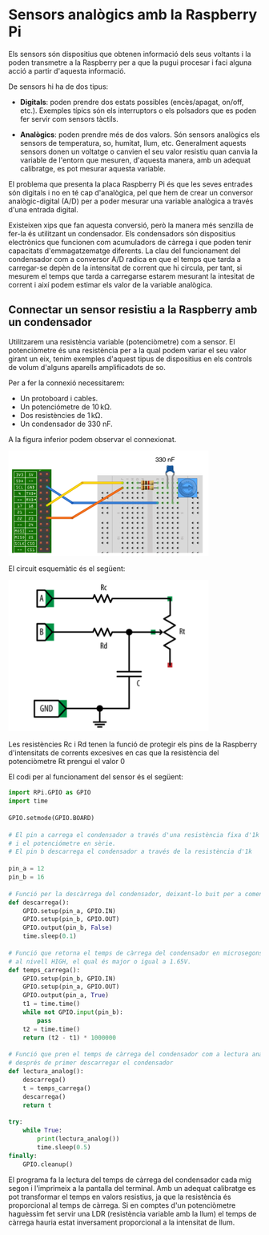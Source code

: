 
# Sensors analògics amb la Raspberry Pi

Els sensors són dispositius que obtenen informació dels seus voltants i la poden transmetre a la Raspberry per a que la pugui procesar i faci alguna acció a partir d'aquesta informació.

De sensors hi ha de dos tipus:

* **Digitals**: poden prendre dos estats possibles (encès/apagat, on/off, etc.). Exemples típics són els interruptors o els polsadors que es poden fer servir com sensors tàctils.

* **Analògics**: poden prendre més de dos valors. Són sensors analògics els sensors de temperatura, so, humitat, llum, etc. Generalment aquests sensors donen un voltatge o canvien el seu valor resistiu quan canvia la variable de l'entorn que mesuren, d'aquesta manera, amb un adequat calibratge, es pot mesurar aquesta variable. 

El problema que presenta la placa Raspberry Pi és que les seves entrades són digitals i no en té cap d'analògica, pel que hem de crear un conversor analògic-digital (A/D) per a poder mesurar una variable analògica a través d'una entrada digital.

Existeixen xips que fan aquesta conversió, però la manera més senzilla de fer-la és utilitzant un condensador. Els condensadors són dispositius electrònics que funcionen com acumuladors de càrrega i que poden tenir capacitats d'emmagatzematge diferents. La clau del funcionament del condensador com a conversor A/D radica en que el temps que tarda a carregar-se depèn de la intensitat de corrent que hi circula, per tant, si mesurem el temps que tarda a carregarse estarem mesurant la intesitat de corrent i així podem estimar els valor de la variable analògica.

## Connectar un sensor resistiu a la Raspberry amb un condensador

Utilitzarem una resistència variable (potenciòmetre) com a sensor. El potenciòmetre és una resistència per a la qual podem variar el seu valor girant un eix, tenim exemples d'aquest tipus de dispositius en els controls de volum d'alguns aparells amplificadots de so.

Per a fer la connexió necessitarem:

* Un protoboard i cables.
* Un potenciómetre de $10\,\mathrm{k\Omega}$.
* Dos resistències de $1\,\mathrm{k\Omega}$.
* Un condensador de 330 nF.

A la figura inferior podem observar el connexionat.

<img src="img/potenc.png" width=400>

El circuit esquemàtic és el següent:

<img src="img/potenc_2.png" width=400>

Les resistències Rc i Rd tenen la funció de protegir els pins de la Raspberry d'intensitats de corrents excesives en cas que la resistència del potenciòmetre Rt prengui el valor 0


El codi per al funcionament del sensor és el següent:


```python
import RPi.GPIO as GPIO
import time

GPIO.setmode(GPIO.BOARD)

# El pin a carrega el condensador a través d'una resistència fixa d'1k 
# i el potenciómetre en sèrie.
# El pin b descarrega el condensador a través de la resistència d'1k

pin_a = 12
pin_b = 16

# Funció per la descàrrega del condensador, deixant-lo buit per a començar la càrrega
def descarrega():
    GPIO.setup(pin_a, GPIO.IN)
    GPIO.setup(pin_b, GPIO.OUT)
    GPIO.output(pin_b, False)
    time.sleep(0.1)

# Funció que retorna el temps de càrrega del condensador en microsegons fins arribar
# al nivell HIGH, el qual és major o igual a 1.65V.
def temps_carrega():
    GPIO.setup(pin_b, GPIO.IN)
    GPIO.setup(pin_a, GPIO.OUT)
    GPIO.output(pin_a, True)
    t1 = time.time()
    while not GPIO.input(pin_b):
        pass
    t2 = time.time()
    return (t2 - t1) * 1000000

# Funció que pren el temps de càrrega del condensador com a lectura analògica
# després de primer descarregar el condensador
def lectura_analog():
    descarrega()
    t = temps_carrega()
    descarrega()
    return t

try:
    while True:
        print(lectura_analog())
        time.sleep(0.5)
finally:
    GPIO.cleanup()
```

El programa fa la lectura del temps de càrrega del condensador cada mig segon i l'imprimeix a la pantalla del terminal. Amb un adequat calibratge es pot transformar el temps en valors resistius, ja que la resistència és proporcional al temps de càrrega. Si en comptes d'un potenciòmetre haguèssim fet servir una LDR (resistència variable amb la llum) el temps de càrrega hauria estat inversament proporcional a la intensitat de llum. 

